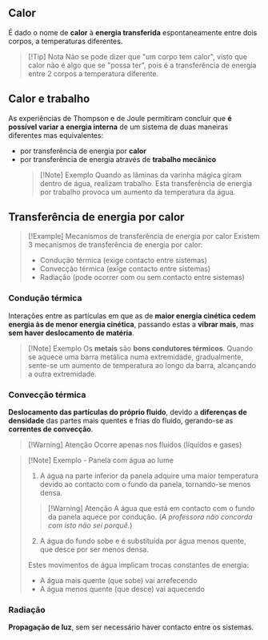 ## Calor
É dado o nome de **calor** à **energia transferida** espontaneamente entre dois corpos, a temperaturas diferentes.
>[!Tip] Nota
>Não se pode dizer que "um corpo tem calor", visto que calor não é algo que se "possa ter", pois é a transferência de energia entre 2 corpos a temperatura diferente.

## Calor e trabalho
As experiências de Thompson e de Joule permitiram concluir que **é possível variar a energia interna** de um sistema de duas maneiras diferentes mas equivalentes:
- por transferência de energia por **calor**
- por transferência de energia através de **trabalho mecânico**
  >[!Note] Exemplo
  >Quando as lâminas da varinha mágica giram dentro de água, realizam trabalho. Esta transferência de energia por trabalho provoca um aumento da temperatura da água.

## Transferência de energia por calor
>[!Example] Mecanismos de transferência de energia por calor
>Existem 3 mecanismos de transferência de energia por calor:
>- Condução térmica (exige contacto entre sistemas)
>- Convecção térmica (exige contacto entre sistemas)
>- Radiação (pode ocorrer com ou sem contacto entre sistemas)
### Condução térmica
Interações entre as partículas em que as de **maior energia cinética cedem energia às de menor energia cinética**, passando estas a **vibrar mais**, mas **sem haver deslocamento de matéria**.

>[!Note] Exemplo
>Os **metais** são **bons condutores térmicos**.
>Quando se aquece uma barra metálica numa extremidade, gradualmente, sente-se um aumento de temperatura ao longo da barra, alcançando a outra extremidade.

### Convecção térmica
**Deslocamento das partículas do próprio fluido**, devido a **diferenças de densidade** das partes mais quentes e frias do fluido, gerando-se as **correntes de convecção**.
>[!Warning] Atenção
>Ocorre apenas nos fluidos (líquidos e gases)

>[!Note] Exemplo - Panela com água ao lume
>1. A água na parte inferior da panela adquire uma maior temperatura devido ao contacto com o fundo da panela, tornando-se menos densa.
>   >[!Warning] Atenção
>   >A água que está em contacto com o fundo da panela aquece por condução. (*A professora não concorda com isto não sei porquê.*)
>2. A água do fundo sobe e é substituída por água menos quente, que desce por ser menos densa.
>   
>Estes movimentos de água implicam trocas constantes de energia:
>- A água mais quente (que sobe) vai arrefecendo
>- A água menos quente (que desce) vai aquecendo

### Radiação
**Propagação de luz**, sem ser necessário haver contacto entre os sistemas.
